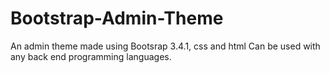 # Bootstrap-Admin-Theme
An admin theme made using Bootsrap 3.4.1, css and html 
Can be used with any back end programming languages. 

